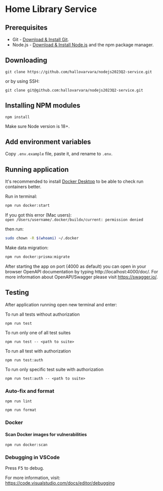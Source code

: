 # Home Library Service

## Prerequisites

- Git - [Download & Install Git](https://git-scm.com/downloads).
- Node.js - [Download & Install Node.js](https://nodejs.org/en/download/) and the npm package manager.

## Downloading

```
git clone https://github.com/hallovarvara/nodejs2023Q2-service.git
```

or by using SSH:

```
git clone git@github.com:hallovarvara/nodejs2023Q2-service.git
```

## Installing NPM modules

```
npm install
```

Make sure Node version is 18+.

## Add environment variables

Copy `.env.example` file, paste it, and rename to `.env`.

## Running application

It's recommended to install [Docker Desktop](https://www.docker.com/products/docker-desktop/) to be able to check run containers better.

Run in terminal:

```bash
npm run docker:start
```

If you got this error (Mac users):  
`open /Users/username/.docker/buildx/current: permission denied`

then run:
```bash
sudo chown -R $(whoami) ~/.docker
```

Make data migration:
```bash
npm run docker:prisma:migrate
```

After starting the app on port (4000 as default) you can open
in your browser OpenAPI documentation by typing http://localhost:4000/doc/.
For more information about OpenAPI/Swagger please visit https://swagger.io/.

## Testing

After application running open new terminal and enter:

To run all tests without authorization

```
npm run test
```

To run only one of all test suites

```
npm run test -- <path to suite>
```

To run all test with authorization

```
npm run test:auth
```

To run only specific test suite with authorization

```
npm run test:auth -- <path to suite>
```

### Auto-fix and format

```
npm run lint
```

```
npm run format
```

### Docker

#### Scan Docker images for vulnerabilities

```
npm run docker:scan
```

### Debugging in VSCode

Press <kbd>F5</kbd> to debug.

For more information, visit: https://code.visualstudio.com/docs/editor/debugging
